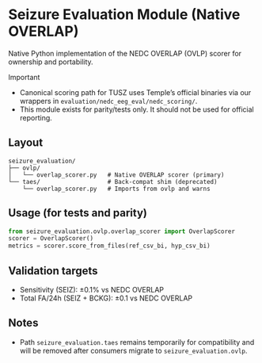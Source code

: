 # Seizure Evaluation Module (Native OVERLAP)

Native Python implementation of the NEDC OVERLAP (OVLP) scorer for ownership and portability.

Important
- Canonical scoring path for TUSZ uses Temple’s official binaries via our wrappers in `evaluation/nedc_eeg_eval/nedc_scoring/`.
- This module exists for parity/tests only. It should not be used for official reporting.

## Layout

```
seizure_evaluation/
├── ovlp/
│   └── overlap_scorer.py   # Native OVERLAP scorer (primary)
└── taes/                   # Back-compat shim (deprecated)
    └── overlap_scorer.py   # Imports from ovlp and warns
```

## Usage (for tests and parity)

```python
from seizure_evaluation.ovlp.overlap_scorer import OverlapScorer
scorer = OverlapScorer()
metrics = scorer.score_from_files(ref_csv_bi, hyp_csv_bi)
```

## Validation targets
- Sensitivity (SEIZ): ±0.1% vs NEDC OVERLAP
- Total FA/24h (SEIZ + BCKG): ±0.1 vs NEDC OVERLAP

## Notes
- Path `seizure_evaluation.taes` remains temporarily for compatibility and will be removed after consumers migrate to `seizure_evaluation.ovlp`.
